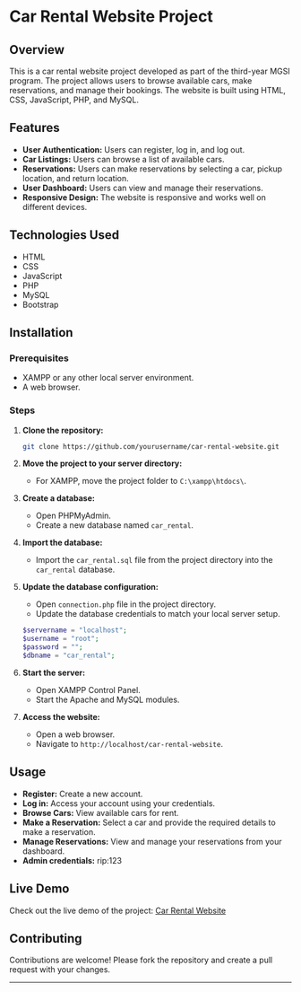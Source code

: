 # Car Rental Website Project

## Overview

This is a car rental website project developed as part of the third-year MGSI program. The project allows users to browse available cars, make reservations, and manage their bookings. The website is built using HTML, CSS, JavaScript, PHP, and MySQL.

## Features

- **User Authentication:** Users can register, log in, and log out.
- **Car Listings:** Users can browse a list of available cars.
- **Reservations:** Users can make reservations by selecting a car, pickup location, and return location.
- **User Dashboard:** Users can view and manage their reservations.
- **Responsive Design:** The website is responsive and works well on different devices.

## Technologies Used

- HTML
- CSS
- JavaScript
- PHP
- MySQL
- Bootstrap

## Installation

### Prerequisites

- XAMPP or any other local server environment.
- A web browser.

### Steps

1. **Clone the repository:**
    ```bash
    git clone https://github.com/yourusername/car-rental-website.git
    ```

2. **Move the project to your server directory:**
    - For XAMPP, move the project folder to `C:\xampp\htdocs\`.

3. **Create a database:**
    - Open PHPMyAdmin.
    - Create a new database named `car_rental`.

4. **Import the database:**
    - Import the `car_rental.sql` file from the project directory into the `car_rental` database.

5. **Update the database configuration:**
    - Open `connection.php` file in the project directory.
    - Update the database credentials to match your local server setup.

    ```php
    $servername = "localhost";
    $username = "root";
    $password = "";
    $dbname = "car_rental";
    ```

6. **Start the server:**
    - Open XAMPP Control Panel.
    - Start the Apache and MySQL modules.

7. **Access the website:**
    - Open a web browser.
    - Navigate to `http://localhost/car-rental-website`.

## Usage

- **Register:** Create a new account.
- **Log in:** Access your account using your credentials.
- **Browse Cars:** View available cars for rent.
- **Make a Reservation:** Select a car and provide the required details to make a reservation.
- **Manage Reservations:** View and manage your reservations from your dashboard.
- **Admin credentials:** rip:123

## Live Demo

Check out the live demo of the project: [Car Rental Website](https://carrental-pfa.000webhostapp.com/)

## Contributing

Contributions are welcome! Please fork the repository and create a pull request with your changes.

---
